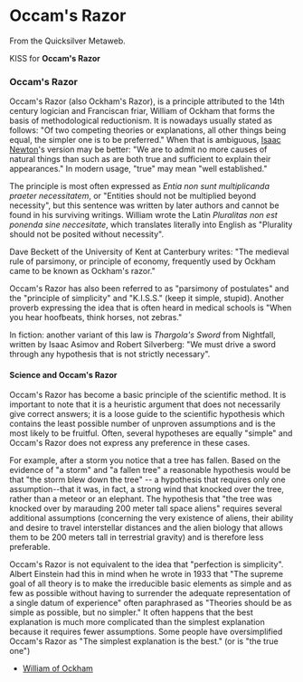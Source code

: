 
# Occam's Razor

From the Quicksilver Metaweb.

KISS for **Occam's Razor**
### Occam's Razor


Occam's Razor (also Ockham's Razor), is a principle attributed to the 14th century logician and Franciscan friar, William of Ockham that forms the basis of methodological reductionism. It is nowadays usually stated as follows: 
"Of two competing theories or explanations, all other things being equal, the simpler one is to be preferred." 
When that is ambiguous, [Isaac Newton](/isaac-newton)'s version may be better: 
"We are to admit no more causes of natural things than such as are both true and sufficient to explain their appearances." 
In modern usage, "true" may mean "well established." 

The principle is most often expressed as *Entia non sunt multiplicanda praeter necessitatem*, or "Entities should not be multiplied beyond necessity", but this sentence was written by later authors and cannot be found in his surviving writings. William wrote the Latin *Pluralitas non est ponenda sine neccesitate*, which translates literally into English as "Plurality should not be posited without necessity". 

Dave Beckett of the University of Kent at Canterbury writes: "The medieval rule of parsimony, or principle of economy, frequently used by Ockham came to be known as Ockham's razor." 

Occam's Razor has also been referred to as "parsimony of postulates" and the "principle of simplicity" and "K.I.S.S." (keep it simple, stupid). Another proverb expressing the idea that is often heard in medical schools is "When you hear hoofbeats, think horses, not zebras." 

In fiction: another variant of this law is *Thargola's Sword* from Nightfall, written by Isaac Asimov and Robert Silverberg: "We must drive a sword through any hypothesis that is not strictly necessary". 

#### Science and Occam's Razor


Occam's Razor has become a basic principle of the scientific method. It is important to note that it is a heuristic argument that does not necessarily give correct answers; it is a loose guide to the scientific hypothesis which contains the least possible number of unproven assumptions and is the most likely to be fruitful. Often, several hypotheses are equally "simple" and Occam's Razor does not express any preference in these cases. 

For example, after a storm you notice that a tree has fallen. Based on the evidence of "a storm" and "a fallen tree" a reasonable hypothesis would be that "the storm blew down the tree" -- a hypothesis that requires only one assumption--that it was, in fact, a strong wind that knocked over the tree, rather than a meteor or an elephant. The hypothesis that "the tree was knocked over by marauding 200 meter tall space aliens" requires several additional assumptions (concerning the very existence of aliens, their ability and desire to travel interstellar distances and the alien biology that allows them to be 200 meters tall in terrestrial gravity) and is therefore less preferable. 

Occam's Razor is not equivalent to the idea that "perfection is simplicity". Albert Einstein had this in mind when he wrote in 1933 that "The supreme goal of all theory is to make the irreducible basic elements as simple and as few as possible without having to surrender the adequate representation of a single datum of experience" often paraphrased as "Theories should be as simple as possible, but no simpler." It often happens that the best explanation is much more complicated than the simplest explanation because it requires fewer assumptions. Some people have oversimplified Occam's Razor as "The simplest explanation is the best." (or is "the true one")


* [William of Ockham](/http-wotug-ukc-ac-uk-parallel-www-occam-occam-bio-html)
